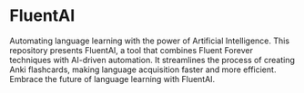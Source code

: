 # FluentAI
Automating language learning with the power of Artificial Intelligence. This repository presents FluentAI, a tool that combines Fluent Forever techniques with AI-driven automation. It streamlines the process of creating Anki flashcards, making language acquisition faster and more efficient. Embrace the future of language learning with FluentAI.
